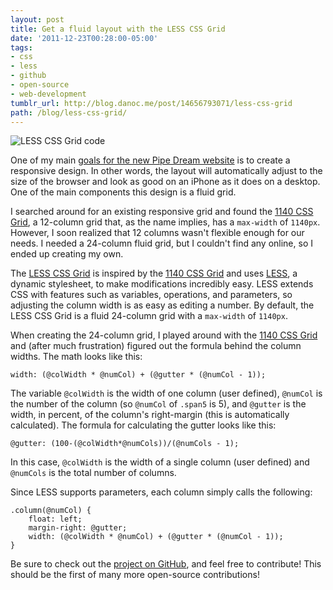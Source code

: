 ```yaml
---
layout: post
title: Get a fluid layout with the LESS CSS Grid
date: '2011-12-23T00:28:00-05:00'
tags:
- css
- less
- github
- open-source
- web-development
tumblr_url: http://blog.danoc.me/post/14656793071/less-css-grid
path: /blog/less-css-grid/
---
```


![LESS CSS Grid code](/img/posts/lessgrid.png)

One of my main [goals for the new Pipe Dream website](http://blog.danoc.me/2011/12/19/plans-for-bupipedream.html) is to create a responsive design. In other words, the layout will automatically adjust to the size of the browser and look as good on an iPhone as it does on a desktop. One of the main components this design is a fluid grid.

I searched around for an existing responsive grid and found the [1140 CSS Grid](http://cssgrid.net/), a 12-column grid that, as the name implies, has a `max-width` of `1140px`. However, I soon realized that 12 columns wasn't flexible enough for our needs. I needed a 24-column fluid grid, but I couldn't find any online, so I ended up creating my own.

The [LESS CSS Grid](https://github.com/danoc/LESS-CSS-Grid) is inspired by the [1140 CSS Grid](http://cssgrid.net/) and uses [LESS](http://lesscss.org/), a dynamic stylesheet, to make modifications incredibly easy. LESS extends CSS with features such as variables, operations, and parameters, so adjusting the column width is as easy as editing a number. By default, the LESS CSS Grid is a fluid 24-column grid with a `max-width` of `1140px`.

When creating the 24-column grid, I played around with the [1140 CSS Grid](http://cssgrid.net/) and (after much frustration) figured out the formula behind the column widths. The math looks like this:

    width: (@colWidth * @numCol) + (@gutter * (@numCol - 1));

The variable `@colWidth` is the width of one column (user defined), `@numCol` is the number of the column (so `@numCol` of `.span5` is 5), and `@gutter` is the width, in percent, of the column's right-margin (this is automatically calculated). The formula for calculating the gutter looks like this:

    @gutter: (100-(@colWidth*@numCols))/(@numCols - 1);


In this case, `@colWidth` is the width of a single column (user defined) and `@numCols` is the total number of columns.

Since LESS supports parameters, each column simply calls the following:

    .column(@numCol) {
        float: left;
        margin-right: @gutter;
        width: (@colWidth * @numCol) + (@gutter * (@numCol - 1));
    }

Be sure to check out the [project on GitHub](https://github.com/danoc/LESS-CSS-Grid), and feel free to contribute! This should be the first of many more open-source contributions!

